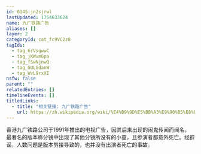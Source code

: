 ```yaml
---
id: 0145-jn2sjrwl
lastUpdated: 1754633624
name: 九广铁路广告
aliases: []
layer: 2
categoryId: cat_fc9VC2z8
tagIds:
  - tag_6rVsgwwC
  - tag_jKWvm6pa
  - tag_fSwNjnwQ
  - tag_GULGdanW
  - tag_WvL9rxXI
nsfw: false
parent: ""
relatedEntries: []
timelineEvents: []
titledLinks:
  - title: "相关链接: 九广铁路广告"
    url: https://zh.wikipedia.org/wiki/%E4%B9%9D%E5%BB%A3%E9%90%B5%E8%B7%AF%E7%81%AB%E8%BB%8A%E9%81%8A%E6%88%B2%E5%BB%A3%E5%91%8A
---
```


香港九广铁路公司于1991年推出的电视广告，因其后来出现的闹鬼传闻而闻名，最著名的版本称分镜中出现了其他分镜所没有的小童，且参演者都意外死亡。经辟谣，人数问题是版本剪接导致的，也并没有出演者死亡的事故。